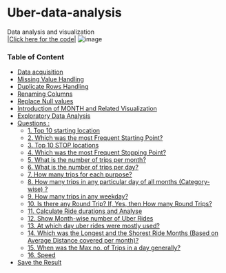 # Uber-data-analysis
Data analysis and visualization  
         |[Click here for the code](https://www.kaggle.com/code/diplod0cus/uber-data-analysis-1)|
![image](https://user-images.githubusercontent.com/38161827/193102369-6e113f10-54b0-40ea-a311-1bdc714f3e44.png)

<a id="top"></a>
<div class="list-group" id="list-tab" role="tablist">
<h3 class="list-group-item list-group-item-action active" data-toggle="list" role="tab" aria-controls="home">  Table of Content</h3>
    
   * [Data acquisition](#1)
   * [Missing Value Handling](#2)
   * [Duplicate Rows Handling](#3)
   * [Renaming Columns](#4)
   * [Replace Null values](#24)
   * [Introduction of MONTH and Related Visualization ](#25)
   * [Exploratory Data Analysis](#5)
   * [Questions :](#6)
        * [1. Top 10 starting location](#7)
        * [2. Which was the most Frequent Starting Point?](#8)
        * [3. Top 10 STOP locations](#9)
        * [4. Which was the most Frequent Stopping Point?](#10)
        * [5. What is the number of trips per month?](#11)
        * [6. What is the number of trips per day? ](#12)
        * [7. How many trips for each purpose?](#13)
        * [8. How many trips in any particular day of all months (Category-wise) ?](#14)
        * [9. How many trips in any weekday?](#15)
        * [10. Is there any Round Trip? If, Yes, then How many Round Trips?](#16)
        * [11. Calculate Ride durations and Analyse](#17)
        * [12. Show Month-wise number of Uber Rides](#18)
        * [13. At which day uber rides were mostly used?](#19)
        * [14. Which was the Longest and the Shorest Ride Months (Based on Average Distance covered per month)?](#20)
        * [15. When was the Max no. of Trips in a day generally?](#21)
        * [16. Speed](#22)
   * [Save the Result](#23)
